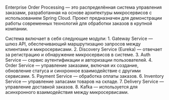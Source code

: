 Enterprise Order Processing — это распределённая система управления заказами, разработанная на основе архитектуры микросервисов с использованием Spring Cloud. Проект предназначен для демонстрации работы современных технологий для обработки заказов в крупной компании.

Система включает в себя следующие модули:
	1.	Gateway Service — шлюз API, обеспечивающий маршрутизацию запросов между клиентами и микросервисами.
	2.	Discovery Service (Eureka) — отвечает за регистрацию и обнаружение микросервисов в системе.
	3.	Auth Service — сервис аутентификации и авторизации пользователей.
	4.	Order Service — управление заказами, включая их создание, обновление статуса и синхронное взаимодействие с другими сервисами.
	5.	Payment Service — обработка оплаты заказов.
	6.	Inventory Service — управление запасами товаров на складе.
	7.	Delivery Service — управление доставкой заказов.
	8.	Kafka — используется для асинхронного взаимодействия между микросервисами.
